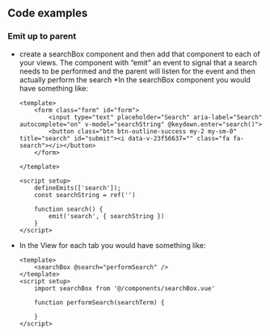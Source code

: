 ## Code examples


### Emit up to parent
* create a searchBox component and then add that component to each of your views.  The component with “emit” an event to signal that a search needs to be performed and the parent will listen for the event and then actually perform the search
*In the searchBox component you would have something like:

  ```Vue
  <template>
      <form class="form" id="form">
          <input type="text" placeholder="Search" aria-label="Search" autocomplete="on" v-model="searchString" @keydown.enter="search()">
          <button class="btn btn-outline-success my-2 my-sm-0" title="search" id="submit"><i data-v-23f56637="" class="fa fa-search"></i></button>
      </form>
  
  </template>
  
  <script setup>
      defineEmits(['search']);
      const searchString = ref('')
  
      function search() {
          emit('search', { searchString })
      }
  </script>
  ```


* In the View for each tab you would have something like:
  ```Vue
  <template>
      <searchBox @search="performSearch" />
  </template>
  <script setup>
      import searchBox from '@/components/searchBox.vue'
  
      function performSearch(searchTerm) {
  
      }
  </script>
  ```
